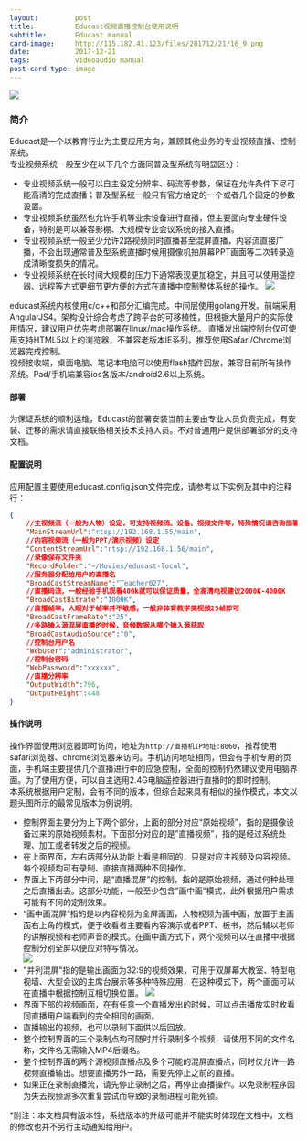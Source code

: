 ```yaml
---
layout:         post
title:          Educast视频直播控制台使用说明
subtitle:       Educast manual
card-image:     http://115.182.41.123/files/201712/21/16_9.png
date:           2017-12-21
tags:           videoaudio manual
post-card-type: image
---
```

![](http://115.182.41.123/files/201712/21/educast_main.png)

### 简介
Educast是一个以教育行业为主要应用方向，兼顾其他业务的专业视频直播、控制系统。  
专业视频系统一般至少在以下几个方面同普及型系统有明显区分：  
* 专业视频系统一般可以自主设定分辨率、码流等参数，保证在允许条件下尽可能高清的完成直播；普及型系统一般只有官方给定的一个或者几个固定的参数设置。
* 专业视频系统虽然也允许手机等业余设备进行直播，但主要面向专业硬件设备，特别是可以兼容影棚、大规模专业会议系统的接入直播。
* 专业视频系统一般至少允许2路视频同时直播甚至混屏直播，内容流直接广播，不会出现通常普及型系统直播时候用摄像机拍屏幕PPT画面等二次转录造成清晰度损失的情况。
* 专业视频系统在长时间大规模的压力下通常表现更加稳定，并且可以使用遥控器、远程等方式更细节更方便的方式在直播中控制整体系统的操作。
![](http://115.182.41.123/files/201712/21/remoteControl.jpg)

educast系统内核使用c/c++和部分汇编完成。中间层使用golang开发。前端采用AngularJS4。架构设计综合考虑了跨平台的可移植性，但根据大量用户的实际使用情况，建议用户优先考虑部署在linux/mac操作系统。
直播发出端控制台仅可使用支持HTML5以上的浏览器，不兼容老版本IE系列。推荐使用Safari/Chrome浏览器完成控制。  
视频接收端，桌面电脑、笔记本电脑可以使用flash插件回放，兼容目前所有操作系统。Pad/手机端兼容ios各版本/android2.6以上系统。  

#### 部署
为保证系统的顺利运维，Educast的部署安装当前主要由专业人员负责完成，有安装、迁移的需求请直接联络相关技术支持人员。不对普通用户提供部署部分的支持文档。  

#### 配置说明
应用配置主要使用educast.config.json文件完成，请参考以下实例及其中的注释行：
```json
{
	//主视频流（一般为人物）设定，可支持视频流、设备、视频文件等，特殊情况请咨询部署人员
	"MainStreamUrl":"rtsp://192.168.1.55/main",
	//内容视频流（一般为PPT/演示视频）设定
	"ContentStreamUrl":"rtsp://192.168.1.56/main",
	//录像保存文件夹
	"RecordFolder":"~/Movies/educast-local",
	//服务器分配给用户的直播名
	"BroadCastStreamName":"Teacher027",
	//直播码流，一般经验手机观看400k就可以保证质量，全高清电视建议2000K-4000K
	"BroadCastBitrate":"1000K",
	//直播帧率，人眼对于帧率并不敏感，一般非体育教学类视频25帧即可
	"BroadCastFrameRate":"25",
	//多路输入源混屏直播的时候，音频数据从哪个输入源获取
	"BroadCastAudioSource":"0",
	//控制台用户名
	"WebUser":"administrator",
	//控制台密码
	"WebPassword":"xxxxxx",
	//直播分辨率
	"OutputWidth":796,
	"OutputHeight":448
}
```
#### 操作说明
操作界面使用浏览器即可访问，地址为`http://直播机IP地址:8060`，推荐使用safari浏览器、chrome浏览器来访问。手机访问地址相同，但会有手机专用的页面，手机端主要提供几个直播进行中的应急控制，全面的控制仍然建议使用电脑界面。为了使用方便，可以自主选用2.4G电脑遥控器进行直播时的即时控制。  
本系统根据用户定制，会有不同的版本，但综合起来具有相似的操作模式，本文以题头图所示的最常见版本为例说明。  
* 控制界面主要分为上下两个部分，上面的部分对应“原始视频”，指的是摄像设备过来的原始视频素材。下面部分对应的是”直播视频”，指的是经过系统处理、加工或者转发之后的视频。  
* 在上面界面，左右两部分从功能上看是相同的，只是对应主视频及内容视频。每个视频均可有录制、直接直播两种不同操作。  
* 界面上下两部分中间，是“直播混屏”的控制，指的是原始视频，通过何种处理之后直播出去。这部分功能，一般至少包含”画中画”模式，此外根据用户需求可能有不同的定制效果。  
* “画中画混屏”指的是以内容视频为全屏画面，人物视频为画中画，放置于主画面右上角的模式，便于收看者主要看内容演示或者PPT、板书，然后辅以老师的讲解视频和老师声音的模式。在画中画方式下，两个视频可以在直播中根据控制分别全屏以便应对特写情况。  
![](http://115.182.41.123/files/201712/21/16_9.png)
* "并列混屏"指的是输出画面为32:9的视频效果，可用于双屏幕大教室、特型电视墙、大型会议的主席台展示等多种特殊应用，在这种模式下，两个画面可以在直播中根据控制互相切换位置。
![](http://115.182.41.123/files/201712/21/32_9.png)
* 界面下部的视频画面，在有任意一个直播发出的时候，可以点击播放实时收看同直播用户端看到的完全相同的画面。
* 直播输出的视频，也可以录制下面供以后回放。
* 整个控制界面的三个录制点均可随时并行录制多个视频，请使用不同的文件名称，文件名无需输入MP4后缀名。
* 整个控制界面的两个源视频直播点及多个可能的混屏直播点，同时仅允许一路视频直播输出。想要直播另外一路，需要先停止之前的直播。
* 如果正在录制直播流，请先停止录制之后，再停止直播操作。以免录制程序因为失去视频源多次重复尝试而导致的录制进程可能死锁。


*附注：本文档具有版本性，系统版本的升级可能并不能实时体现在文档中，文档的修改也并不另行主动通知给用户。


